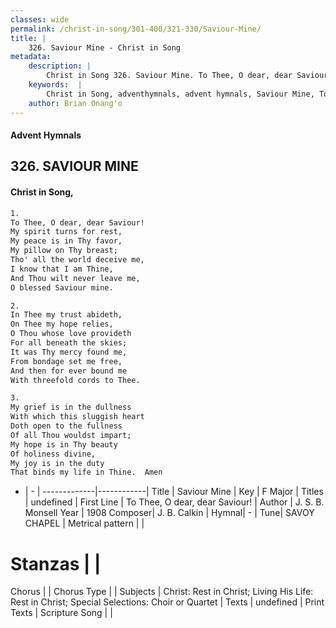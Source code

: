 ```yaml
---
classes: wide
permalink: /christ-in-song/301-400/321-330/Saviour-Mine/
title: |
    326. Saviour Mine - Christ in Song
metadata:
    description: |
        Christ in Song 326. Saviour Mine. To Thee, O dear, dear Saviour! My spirit turns for rest, My peace is in Thy favor, My pillow on Thy breast; Tho' all the world deceive me, I know that I am Thine, And Thou wilt never leave me, O blessed Saviour mine.
    keywords:  |
        Christ in Song, adventhymnals, advent hymnals, Saviour Mine, To Thee, O dear, dear Saviour!. 
    author: Brian Onang'o
---
```


#### Advent Hymnals
## 326. SAVIOUR MINE
####  Christ in Song,

```txt
1.
To Thee, O dear, dear Saviour!
My spirit turns for rest,
My peace is in Thy favor,
My pillow on Thy breast;
Tho' all the world deceive me,
I know that I am Thine,
And Thou wilt never leave me,
O blessed Saviour mine.

2.
In Thee my trust abideth,
On Thee my hope relies,
O Thou whose love provideth
For all beneath the skies;
It was Thy mercy found me,
From bondage set me free,
And then for ever bound me
With threefold cords to Thee.

3.
My grief is in the dullness
With which this sluggish heart
Doth open to the fullness
Of all Thou wouldst impart;
My hope is in Thy beauty
Of holiness divine,
My joy is in the duty
That binds my life in Thine.  Amen

```

- |   -  |
-------------|------------|
Title | Saviour Mine |
Key | F Major |
Titles | undefined |
First Line | To Thee, O dear, dear Saviour! |
Author | J. S. B. Monsell
Year | 1908
Composer| J. B. Calkin |
Hymnal|  - |
Tune| SAVOY CHAPEL |
Metrical pattern | |
# Stanzas |  |
Chorus |  |
Chorus Type |  |
Subjects | Christ: Rest in Christ; Living His Life: Rest in Christ; Special Selections: Choir or Quartet |
Texts | undefined |
Print Texts | 
Scripture Song |  |
    
